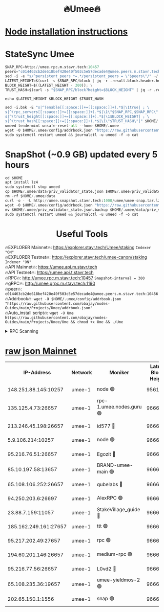 <h1 align="center"> 🔥Umee🔥</h1>


[Node installation instructions](https://github.com/obajay/nodes-Guides/tree/main/Projects/Umee)
=
# StateSync Umee
```python
SNAP_RPC=http://umee.rpc.m.stavr.tech:10457
peers="c014463cb2de618bef420e40f503c5e57decade4@umee.peers.m.stavr.tech:10456"
sed -i -e "s/^persistent_peers *=.*/persistent_peers = \"$peers\"/" ~/.umee/config/config.toml
LATEST_HEIGHT=$(curl -s $SNAP_RPC/block | jq -r .result.block.header.height); \
BLOCK_HEIGHT=$((LATEST_HEIGHT - 300)); \
TRUST_HASH=$(curl -s "$SNAP_RPC/block?height=$BLOCK_HEIGHT" | jq -r .result.block_id.hash)

echo $LATEST_HEIGHT $BLOCK_HEIGHT $TRUST_HASH

sed -i.bak -E "s|^(enable[[:space:]]+=[[:space:]]+).*$|\1true| ; \
s|^(rpc_servers[[:space:]]+=[[:space:]]+).*$|\1\"$SNAP_RPC,$SNAP_RPC\"| ; \
s|^(trust_height[[:space:]]+=[[:space:]]+).*$|\1$BLOCK_HEIGHT| ; \
s|^(trust_hash[[:space:]]+=[[:space:]]+).*$|\1\"$TRUST_HASH\"|" $HOME/.umee/config/config.toml
umeed tendermint unsafe-reset-all --home $HOME/.umee
wget -O $HOME/.umee/config/addrbook.json "https://raw.githubusercontent.com/obajay/nodes-Guides/main/Projects/Umee/addrbook.json"
sudo systemctl restart umeed && journalctl -u umeed -f -o cat
```
# SnapShot (~0.9 GB) updated every 5 hours
```python
cd $HOME
apt install lz4
sudo systemctl stop umeed
cp $HOME/.umee/data/priv_validator_state.json $HOME/.umee/priv_validator_state.json.backup
rm -rf $HOME/.umee/data
curl -o - -L http://umee.snapshot.stavr.tech:1000/umee/umee-snap.tar.lz4 | lz4 -c -d - | tar -x -C $HOME/.umee --strip-components 2
wget -O $HOME/.umee/config/addrbook.json "https://raw.githubusercontent.com/obajay/nodes-Guides/main/Projects/Umee/addrbook.json"
mv $HOME/.umee/priv_validator_state.json.backup $HOME/.umee/data/priv_validator_state.json
sudo systemctl restart umeed && journalctl -u umeed -f -o cat
```
 <h1 align="center"> Useful Tools</h1>

🔥EXPLORER Mainnet🔥:      https://explorer.stavr.tech/Umee/staking             `Indexer "ON"` \
🔥EXPLORER Testnet🔥:        https://explorer.stavr.tech/umee-canon/staking      `Indexer "ON"` \
🔥API Mainnet🔥:                   https://umee.api.m.stavr.tech \
🔥API Testnet🔥:                     https://umee.api.t.stavr.tech \
🔥RPC🔥:                                   http://umee.rpc.m.stavr.tech:10457                     `Snapshot-interval = 300` \
🔥gRPC🔥:                              http://umee.grpc.m.stavr.tech:1190 \
🔥peer🔥:                     `c014463cb2de618bef420e40f503c5e57decade4@umee.peers.m.stavr.tech:10456` \
🔥Addrbook🔥:    ```wget -O $HOME/.umee/config/addrbook.json "https://raw.githubusercontent.com/obajay/nodes-Guides/main/Projects/Umee/addrbook.json"``` \
🔥Auto_install script🔥: ```wget -O Ume https://raw.githubusercontent.com/obajay/nodes-Guides/main/Projects/Umee/Ume && chmod +x Ume && ./Ume```

<details>
<summary>RPC Scanning</summary>

<h2 align="center"> We scan nodes in real time every 4 hours. And we provide the final result of RPC endpoints.
We cannot influence the operation of these nodes in any way. </h2>


```python
If Voting Power is higher than 0 --> then the Node is a validator of the network and may be subject to attack and be a potential threat to the chain.
```
```python
We marked such validators with a red symbol
```

</details>

[raw json Mainnet](https://rpc-check.umeem.stavr.tech/umeem/rpc-umeem-result.json)
=



<table><tr><th>IP-Address</th><th>Network</th><th>Moniker</th><th>Latest Block Height</th><th>Earliest Block Height</th><th>Catching Up</th><th>Tx Index</th><th>Voting Power</th><th>Scan Time</th></tr><tr><td>148.251.88.145:10257</td><td>umee-1</td><td>node 🟢</td><td>9561500</td><td>5050395</td><td>False</td><td>on</td><td>0</td><td>2023-12-13T21:13:47.867093312UTC</td></tr><tr><td>135.125.4.73:26657</td><td>umee-1</td><td>rpc-1.umee.nodes.guru 🟢</td><td>9666711</td><td>5167386</td><td>False</td><td>on</td><td>0</td><td>2023-12-13T21:15:24.570494219UTC</td></tr><tr><td>213.246.45.198:26657</td><td>umee-1</td><td>id577 🔴</td><td>9666695</td><td>7100001</td><td>False</td><td>on</td><td>35122539</td><td>2023-12-13T21:13:52.300113241UTC</td></tr><tr><td>5.9.106.214:10257</td><td>umee-1</td><td>node 🟢</td><td>9666706</td><td>7942001</td><td>False</td><td>on</td><td>0</td><td>2023-12-13T21:14:59.399424370UTC</td></tr><tr><td>95.216.76.51:26657</td><td>umee-1</td><td>Egozit 🔴</td><td>9666711</td><td>8262001</td><td>False</td><td>off</td><td>38352097</td><td>2023-12-13T21:15:24.266840487UTC</td></tr><tr><td>85.10.197.58:13657</td><td>umee-1</td><td>BRAND-umee-main 🟢</td><td>9666698</td><td>8427832</td><td>False</td><td>on</td><td>0</td><td>2023-12-13T21:14:11.638084326UTC</td></tr><tr><td>65.108.106.252:26657</td><td>umee-1</td><td>qubelabs 🔴</td><td>9666698</td><td>8825432</td><td>False</td><td>on</td><td>36833519</td><td>2023-12-13T21:14:11.979605268UTC</td></tr><tr><td>94.250.203.6:26697</td><td>umee-1</td><td>AlexRPC 🟢</td><td>9666697</td><td>8910001</td><td>False</td><td>on</td><td>0</td><td>2023-12-13T21:14:05.220659472UTC</td></tr><tr><td>23.88.7.159:11057</td><td>umee-1</td><td>StakeVillage_guide 🔴</td><td>9666705</td><td>9137726</td><td>False</td><td>on</td><td>1332555</td><td>2023-12-13T21:14:51.679331022UTC</td></tr><tr><td>185.162.249.161:27657</td><td>umee-1</td><td>ttt 🟢</td><td>9666704</td><td>9321953</td><td>False</td><td>on</td><td>0</td><td>2023-12-13T21:14:45.313679999UTC</td></tr><tr><td>95.217.202.49:27657</td><td>umee-1</td><td>rpc 🟢</td><td>9666704</td><td>9440090</td><td>False</td><td>on</td><td>0</td><td>2023-12-13T21:14:45.013986185UTC</td></tr><tr><td>194.60.201.146:26657</td><td>umee-1</td><td>medium-rpc 🟢</td><td>9666696</td><td>9484365</td><td>False</td><td>on</td><td>0</td><td>2023-12-13T21:14:00.789191967UTC</td></tr><tr><td>95.216.77.56:26657</td><td>umee-1</td><td>L0vd2 🔴</td><td>9666713</td><td>9566713</td><td>False</td><td>off</td><td>37501558</td><td>2023-12-13T21:15:41.770897524UTC</td></tr><tr><td>65.108.235.36:19657</td><td>umee-1</td><td>umee-yieldmos-2 🟢</td><td>9666687</td><td>9575548</td><td>False</td><td>on</td><td>0</td><td>2023-12-13T21:13:06.587618380UTC</td></tr><tr><td>202.65.150.1:1556</td><td>umee-1</td><td>snap 🟢</td><td>9666706</td><td>9661020</td><td>False</td><td>off</td><td>0</td><td>2023-12-13T21:14:57.082188138UTC</td></tr></table>